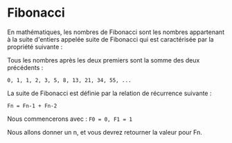# Fibonacci

En mathématiques, les nombres de Fibonacci sont les nombres appartenant à la suite d'entiers appelée suite de Fibonacci qui est caractérisée par la propriété suivante :

Tous les nombres après les deux premiers sont la somme des deux précédents :

`0, 1, 1, 2, 3, 5, 8, 13, 21, 34, 55, ...`

La suite de Fibonacci est définie par la relation de récurrence suivante :

`Fn = Fn-1 + Fn-2`

Nous commencerons avec : `F0 = 0, F1 = 1`

Nous allons donner un n, et vous devrez retourner la valeur pour Fn.
